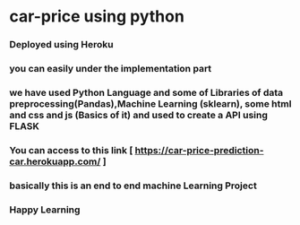 # car-price using python 


### Deployed using Heroku

### you can easily under the implementation part 

### we have used Python Language and some of Libraries of data preprocessing(Pandas),Machine Learning (sklearn), some html and css and js (Basics of it) and used to create a API using FLASK

### You can access to this link [  https://car-price-prediction-car.herokuapp.com/ ]

### basically this is an end to end machine Learning Project

### Happy Learning
